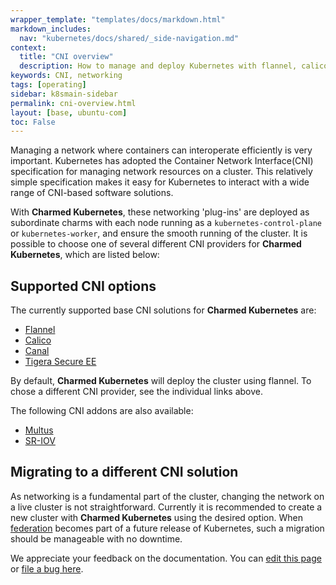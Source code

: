 ```yaml
---
wrapper_template: "templates/docs/markdown.html"
markdown_includes:
  nav: "kubernetes/docs/shared/_side-navigation.md"
context:
  title: "CNI overview"
  description: How to manage and deploy Kubernetes with flannel, calico, canal or Tigera Secure EE
keywords: CNI, networking
tags: [operating]
sidebar: k8smain-sidebar
permalink: cni-overview.html
layout: [base, ubuntu-com]
toc: False
---
```


Managing a network where containers can interoperate efficiently is very
important. Kubernetes has adopted the Container Network Interface(CNI)
specification for managing network resources on a cluster. This relatively
simple specification makes it easy for Kubernetes to interact with a wide range
of CNI-based software solutions.

With **Charmed Kubernetes**, these networking 'plug-ins' are deployed as
subordinate charms with each  node running as a `kubernetes-control-plane` or
`kubernetes-worker`, and ensure the smooth running of the cluster. It is
possible to choose one of several different CNI providers for **Charmed
Kubernetes**, which are listed below:

## Supported CNI options

The currently supported base CNI solutions for **Charmed Kubernetes** are:

 -   [Flannel][flannel]
 -   [Calico][calico]
 -   [Canal][canal]
 -   [Tigera Secure EE][tigera]

By default, **Charmed Kubernetes** will deploy the cluster using flannel. To chose a different CNI provider, see the individual links above.

The following CNI addons are also available:
 -   [Multus][multus]
 -   [SR-IOV][sr-iov]

## Migrating to a different CNI solution

As networking is a fundamental part of the cluster, changing the network on a live cluster
is not straightforward. Currently it is recommended to create a new cluster with **Charmed Kubernetes**
using the desired option. When [federation][] becomes part of a future release of
Kubernetes, such a migration should be manageable with no downtime.

<!-- LINKS -->

[flannel]: /kubernetes/docs/cni-flannel
[calico]: /kubernetes/docs/cni-calico
[canal]: /kubernetes/docs/cni-canal
[tigera]: /kubernetes/docs/tigera-secure-ee
[multus]: /kubernetes/docs/cni-multus
[sr-iov]: /kubernetes/docs/cni-sriov
[install]: /kubernetes/docs/install-manual
[federation]: https://github.com/kubernetes-sigs/kubefed

<!-- FEEDBACK -->
<div class="p-notification--information">
  <p class="p-notification__response">
    We appreciate your feedback on the documentation. You can
    <a href="https://github.com/charmed-kubernetes/kubernetes-docs/edit/main/pages/k8s/cni-overview.md" >edit this page</a>
    or
    <a href="https://github.com/charmed-kubernetes/kubernetes-docs/issues/new" >file a bug here</a>.
  </p>
</div>
